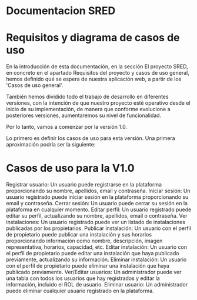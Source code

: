 # Documentacion SRED
# Requisitos y diagrama de casos de uso
En la introducción de esta documentación, en la sección El proyecto SRED, en concreto en el apartado Requisitos del proyecto y casos de uso general, hemos definido qué se espera de nuestra aplicación web, a partir de los 'Casos de uso general'.

También hemos dividido todo el trabajo de desarrollo en diferentes versiones, con la intención de que nuestro proyecto esté operativo desde el inicio de su implementación, de manera que conforme evolucione a posteriores versiones, aumentaremos su nivel de funcionalidad.

Por lo tanto, vamos a comenzar por la versión 1.0.

Lo primero es definir los casos de uso para esta versión. Una primera aproximación podría ser la siguiente:

# Casos de uso para la V1.0
Registrar usuario: Un usuario puede registrarse en la plataforma proporcionando su nombre, apellidos, email y contraseña. 
Iniciar sesión: Un usuario registrado puede iniciar sesión en la plataforma proporcionando su email y contraseña. 
Cerrar sesión: Un usuario puede cerrar su sesión en la plataforma en cualquier momento. 
Editar perfil: Un usuario registrado puede editar su perfil, actualizando su nombre, apellidos, email o contraseña. 
Ver instalaciones: Un usuario registrado puede ver un listado de instalaciones publicadas por los propietarios. 
Publicar instalación: Un usuario con el perfil de propietario puede publicar una instalación y sus horarios proporcionando información como nombre, descripción, imagen representativa, horarios, capacidad, etc. 
Editar instalación: Un usuario con el perfil de propietario puede editar una instalación que haya publicado previamente, actualizando su información. 
Eliminar instalación: Un usuario con el perfil de propietario puede eliminar una instalación que haya publicado previamente. Ver/Editar usuarios: Un administrador puede ver una tabla con todos los usuarios que hay registrados y editar la información, incluido el ROL de usuario. 
Eliminar usuario: Un administrador puede eliminar cualquier usuario registrado en la plataforma.
